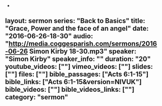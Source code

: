 -
layout: sermon
series: "Back to Basics"
title: "Grace, Power and the face of an angel"
date: "2016-06-26-18-30"
audio: "http://media.coggesparish.com/sermons/2016-06-26 Simon Kirby 18-30.mp3"
speaker: "Simon Kirby"
speaker_info: ""
duration: "20"
youtube_videos: [""]
vimeo_videos: [""]
slides: [""]
files: [""]
bible_passages: ["Acts 6:1-15"]
bible_links: ["Acts 6:1-15&amp;version=NIVUK"]
bible_videos: [""]
bible_videos_links: [""]
category: "sermon"
---

